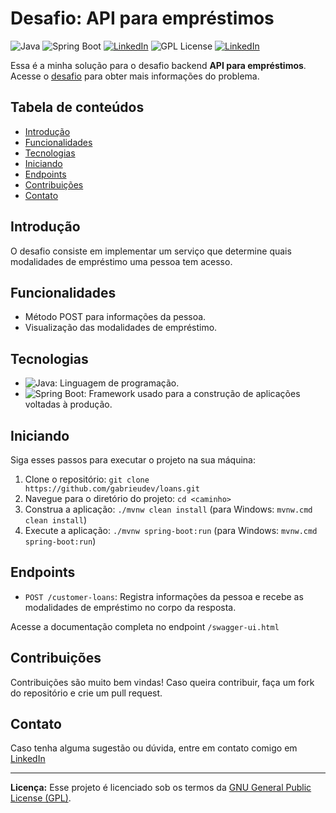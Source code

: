 # Desafio: API para empréstimos

![Java](https://img.shields.io/badge/Java-8%2B-orange) ![Spring Boot](https://img.shields.io/badge/Spring%20Boot-3-green) [![LinkedIn](https://img.shields.io/badge/Connect%20on-LinkedIn-blue)](https://www.linkedin.com/in/joão-santos-1115a5304/)
![GPL License](https://img.shields.io/badge/License-GPL-blue) [![LinkedIn](https://img.shields.io/badge/Type-Challenge-purple)](https://github.com/backend-br/desafios/blob/master/points-of-interest/PROBLEM.md)

Essa é a minha solução para o desafio backend **API para empréstimos**. Acesse o [desafio](https://github.com/backend-br/desafios/blob/master/loans/PROBLEM.md) para obter mais informações do problema.  

## Tabela de conteúdos

- [Introdução](#introdução)
- [Funcionalidades](#funcionalidades)
- [Tecnologias](#tecnologias)
- [Iniciando](#iniciando)
- [Endpoints](#endpoints)
- [Contribuições](#contribuições)
- [Contato](#contato)

## Introdução

O desafio consiste em implementar um serviço que determine quais modalidades de empréstimo uma pessoa tem acesso.

## Funcionalidades

- Método POST para informações da pessoa.
- Visualização das modalidades de empréstimo.

## Tecnologias

- ![Java](https://img.shields.io/badge/Java-8%2B-orange): Linguagem de programação.
- ![Spring Boot](https://img.shields.io/badge/Spring%20Boot-3-green): Framework usado para a construção de aplicações voltadas à produção.

## Iniciando

Siga esses passos para executar o projeto na sua máquina:

1. Clone o repositório: `git clone https://github.com/gabrieudev/loans.git`
2. Navegue para o diretório do projeto: `cd <caminho>`
3. Construa a aplicação: `./mvnw clean install` (para Windows: `mvnw.cmd clean install`)
4. Execute a aplicação: `./mvnw spring-boot:run` (para Windows: `mvnw.cmd spring-boot:run`)

## Endpoints

- `POST /customer-loans`: Registra informações da pessoa e recebe as modalidades de empréstimo no corpo da resposta.

Acesse a documentação completa no endpoint `/swagger-ui.html`

## Contribuições

Contribuições são muito bem vindas! Caso queira contribuir, faça um fork do repositório e crie um pull request.

## Contato

Caso tenha alguma sugestão ou dúvida, entre em contato comigo em [LinkedIn](https://www.linkedin.com/in/joão-santos-1115a5304/)

---

**Licença:** Esse projeto é licenciado sob os termos da [GNU General Public License (GPL)](LICENSE).
